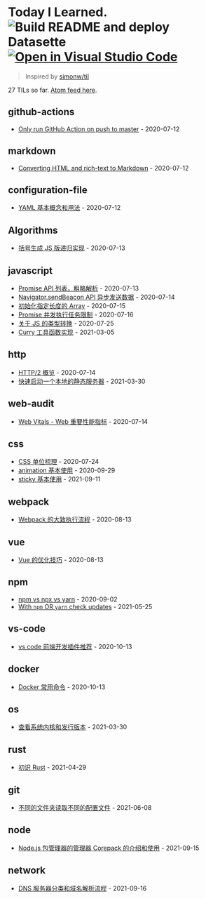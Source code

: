 # Today I Learned. ![Build README and deploy Datasette](https://github.com/mopig/til/workflows/Build%20README%20and%20deploy%20Datasette/badge.svg)[![Open in Visual Studio Code](https://open.vscode.dev/badges/open-in-vscode.svg)](https://open.vscode.dev/mopig/til)

> Inspired by [simonw/til](https://github.com/simonw/til)

<!-- count starts -->27<!-- count ends --> TILs so far. <a href="https://til.xiaozhu.dev/til/feed.atom">Atom feed here</a>.

<!-- index starts -->
## github-actions

* [Only run GitHub Action on push to master](https://github.com/mopig/til/blob/main/github-actions/only-master.md) - 2020-07-12

## markdown

* [Converting HTML and rich-text to Markdown](https://github.com/mopig/til/blob/main/markdown/converting-to-markdown.md) - 2020-07-12

## configuration-file

* [YAML 基本概念和用法](https://github.com/mopig/til/blob/main/configuration-file/about-yaml.md) - 2020-07-12

## Algorithms

* [括号生成 JS 版递归实现](https://github.com/mopig/til/blob/main/Algorithms/generate-parentheses.md) - 2020-07-13

## javascript

* [Promise API 列表，粗略解析](https://github.com/mopig/til/blob/main/javascript/promise-api.md) - 2020-07-13
* [Navigator.sendBeacon API 异步发送数据](https://github.com/mopig/til/blob/main/javascript/send-beacon.md) - 2020-07-14
* [初始化指定长度的 Array](https://github.com/mopig/til/blob/main/javascript/init-array.md.md) - 2020-07-15
* [Promise 并发执行任务限制](https://github.com/mopig/til/blob/main/javascript/promise-concurrency.md.md) - 2020-07-16
* [关于 JS 的类型转换](https://github.com/mopig/til/blob/main/javascript/conversion-algorithm.md.md) - 2020-07-25
* [Curry 工具函数实现](https://github.com/mopig/til/blob/main/javascript/curry.md) - 2021-03-05

## http

* [HTTP/2 概览](https://github.com/mopig/til/blob/main/http/http_2.md) - 2020-07-14
* [快速启动一个本地的静态服务器](https://github.com/mopig/til/blob/main/http/http_server.md) - 2021-03-30

## web-audit

* [Web Vitals - Web 重要性能指标](https://github.com/mopig/til/blob/main/web-audit/web-vitals.md) - 2020-07-14

## css

* [CSS 单位梳理](https://github.com/mopig/til/blob/main/css/css-unit.md) - 2020-07-24
* [animation 基本使用](https://github.com/mopig/til/blob/main/css/animation-basic.md.md) - 2020-09-29
* [sticky 基本使用](https://github.com/mopig/til/blob/main/css/position-sticky.md) - 2021-09-11

## webpack

* [Webpack 的大致执行流程](https://github.com/mopig/til/blob/main/webpack/webpack-flow.md) - 2020-08-13

## vue

* [Vue 的优化技巧](https://github.com/mopig/til/blob/main/vue/optimize-skills.md) - 2020-08-13

## npm

* [npm vs npx vs yarn](https://github.com/mopig/til/blob/main/npm/npm-npx-yarn.md) - 2020-09-02
* [With `npm` OR `yarn` check updates](https://github.com/mopig/til/blob/main/npm/npm-check-updates.md) - 2021-05-25

## vs-code

* [vs code 前端开发插件推荐](https://github.com/mopig/til/blob/main/vs-code/extensions.md) - 2020-10-13

## docker

* [Docker 常用命令](https://github.com/mopig/til/blob/main/docker/docker-cli.md) - 2020-10-13

## os

* [查看系统内核和发行版本](https://github.com/mopig/til/blob/main/os/view-macOS.md) - 2021-03-30

## rust

* [初识 Rust](https://github.com/mopig/til/blob/main/rust/day_001.md) - 2021-04-29

## git

* [不同的文件夹读取不同的配置文件](https://github.com/mopig/til/blob/main/git/git-config.md) - 2021-06-08

## node

* [Node.js 包管理器的管理器 Corepack 的介绍和使用](https://github.com/mopig/til/blob/main/node/corepack.md) - 2021-09-15

## network

* [DNS 服务器分类和域名解析流程](https://github.com/mopig/til/blob/main/network/dns-intro.md) - 2021-09-16
<!-- index ends -->

